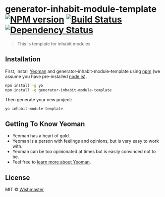 # generator-inhabit-module-template [![NPM version][npm-image]][npm-url] [![Build Status][travis-image]][travis-url] [![Dependency Status][daviddm-image]][daviddm-url]
> This is template for inhabit modules

## Installation

First, install [Yeoman](http://yeoman.io) and generator-inhabit-module-template using [npm](https://www.npmjs.com/) (we assume you have pre-installed [node.js](https://nodejs.org/)).

```bash
npm install -g yo
npm install -g generator-inhabit-module-template
```

Then generate your new project:

```bash
yo inhabit-module-template
```

## Getting To Know Yeoman

 * Yeoman has a heart of gold.
 * Yeoman is a person with feelings and opinions, but is very easy to work with.
 * Yeoman can be too opinionated at times but is easily convinced not to be.
 * Feel free to [learn more about Yeoman](http://yeoman.io/).

## License

MIT © [Wishmaster]()


[npm-image]: https://badge.fury.io/js/generator-inhabit-module-template.svg
[npm-url]: https://npmjs.org/package/generator-inhabit-module-template
[travis-image]: https://travis-ci.org//generator-inhabit-module-template.svg?branch=master
[travis-url]: https://travis-ci.org//generator-inhabit-module-template
[daviddm-image]: https://david-dm.org//generator-inhabit-module-template.svg?theme=shields.io
[daviddm-url]: https://david-dm.org//generator-inhabit-module-template
